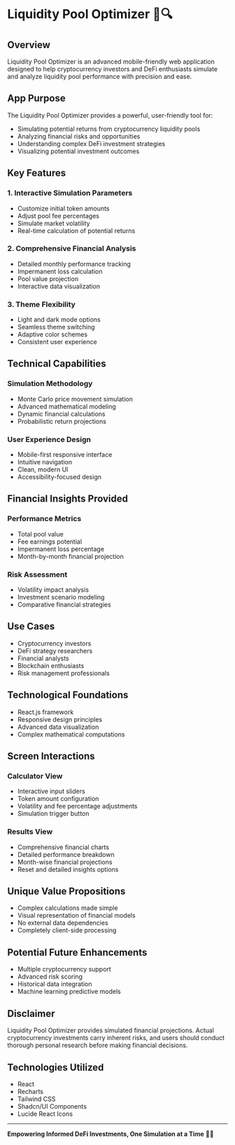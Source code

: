 # Liquidity Pool Optimizer 💱🔍

## Overview

Liquidity Pool Optimizer is an advanced mobile-friendly web application designed to help cryptocurrency investors and DeFi enthusiasts simulate and analyze liquidity pool performance with precision and ease.

## App Purpose

The Liquidity Pool Optimizer provides a powerful, user-friendly tool for:

- Simulating potential returns from cryptocurrency liquidity pools
- Analyzing financial risks and opportunities
- Understanding complex DeFi investment strategies
- Visualizing potential investment outcomes

## Key Features

### 1. Interactive Simulation Parameters

- Customize initial token amounts
- Adjust pool fee percentages
- Simulate market volatility
- Real-time calculation of potential returns

### 2. Comprehensive Financial Analysis

- Detailed monthly performance tracking
- Impermanent loss calculation
- Pool value projection
- Interactive data visualization

### 3. Theme Flexibility

- Light and dark mode options
- Seamless theme switching
- Adaptive color schemes
- Consistent user experience

## Technical Capabilities

### Simulation Methodology

- Monte Carlo price movement simulation
- Advanced mathematical modeling
- Dynamic financial calculations
- Probabilistic return projections

### User Experience Design

- Mobile-first responsive interface
- Intuitive navigation
- Clean, modern UI
- Accessibility-focused design

## Financial Insights Provided

### Performance Metrics

- Total pool value
- Fee earnings potential
- Impermanent loss percentage
- Month-by-month financial projection

### Risk Assessment

- Volatility impact analysis
- Investment scenario modeling
- Comparative financial strategies

## Use Cases

- Cryptocurrency investors
- DeFi strategy researchers
- Financial analysts
- Blockchain enthusiasts
- Risk management professionals

## Technological Foundations

- React.js framework
- Responsive design principles
- Advanced data visualization
- Complex mathematical computations

## Screen Interactions

### Calculator View

- Interactive input sliders
- Token amount configuration
- Volatility and fee percentage adjustments
- Simulation trigger button

### Results View

- Comprehensive financial charts
- Detailed performance breakdown
- Month-wise financial projections
- Reset and detailed insights options

## Unique Value Propositions

- Complex calculations made simple
- Visual representation of financial models
- No external data dependencies
- Completely client-side processing

## Potential Future Enhancements

- Multiple cryptocurrency support
- Advanced risk scoring
- Historical data integration
- Machine learning predictive models

## Disclaimer

Liquidity Pool Optimizer provides simulated financial projections. Actual cryptocurrency investments carry inherent risks, and users should conduct thorough personal research before making financial decisions.

## Technologies Utilized

- React
- Recharts
- Tailwind CSS
- Shadcn/UI Components
- Lucide React Icons

---

**Empowering Informed DeFi Investments, One Simulation at a Time** 🚀💡
